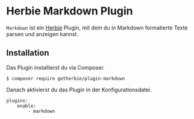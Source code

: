 Herbie Markdown Plugin
======================

`Markdown` ist ein [Herbie](http://github.com/getherbie/herbie) Plugin, mit dem du in Markdown formatierte Texte
parsen und anzeigen kannst.

## Installation

Das Plugin installierst du via Composer.

	$ composer require getherbie/plugin-markdown

Danach aktivierst du das Plugin in der Konfigurationsdatei.

    plugins:
        enable:
            - markdown
        

